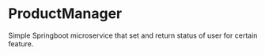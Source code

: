 # ProductManager
 Simple Springboot microservice that set and return status of user for certain feature.

